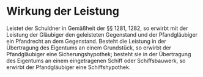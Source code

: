 # Wirkung der Leistung

Leistet der Schuldner in Gemäßheit der §§ 1281, 1282, so erwirbt mit der Leistung der Gläubiger den geleisteten Gegenstand und der Pfandgläubiger ein Pfandrecht an dem Gegenstand. Besteht die Leistung in der Übertragung des Eigentums an einem Grundstück, so erwirbt der Pfandgläubiger eine Sicherungshypothek; besteht sie in der Übertragung des Eigentums an einem eingetragenen Schiff oder Schiffsbauwerk, so erwirbt der Pfandgläubiger eine Schiffshypothek.